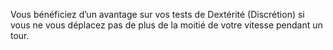﻿---
id: subclass_cunning_cutpurse_fr.md#furtivité-suprême
name: Furtivité suprême
---
Vous bénéficiez d’un avantage sur vos tests de Dextérité (Discrétion) si vous ne vous déplacez pas de plus de la moitié de votre vitesse pendant un tour.

